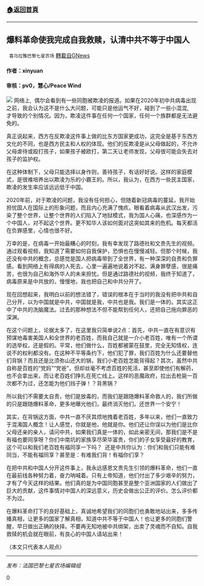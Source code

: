 ###  [:house:返回首頁](https://github.com/ourhimalayas/txt)
---

## 爆料革命使我完成自我救赎，认清中共不等于中国人
` 喜马拉雅巴黎七星农场` [轉載自GNews](https://gnews.org/zh-hans/952677/)

#### 作者：xinyuan

#### 审核：pv0，慧心/Peace Wind
![]()![](https://gnews.org/wp-content/uploads/2021/03/320acd843f13fd5b.jpg)
网络上,  偶尔会看到有一些同胞被欺凌的报道。如果在2020年初中共病毒出现之前，我会认为这不是什么大问题，可能只是他运气不好，碰到了一些小混混,   才导致的个别情况。因为，欺凌这件事在任何一个国家，任何一个族群都是无法避免的。

真正说起来，西方在反欺凌这件事上做的比东方国家更成功，这完全是基于东西方文化的不同，也是西方民主和人权的体现。他们的反欺凌是从父母做起的，不允许父母虐待或殴打孩子，如果孩子被欧打，第二天让老师发现，父母很可能会失去对孩子的监护权。

在这种体制下，父母只能选择以身作则，善待孩子，有话好好说。这样的家庭模式，是很难培养出以欺凌为乐的小霸王的。所以，我认为，在西方一些民主国家，欺凌的发生率应该远远低于中国。

2020年前，对于欺凌的问题，我没有任何担心，但随着新冠病毒的蔓延，我开始担忧国人在国际上的形象问题，而且内心充满了愧疚。眼看着病毒从武汉出发，污染了整个世界，让整个世界的人们陷入了地狱模式，我为国人心痛，也深感作为一个中国人，对不起这个世界。更不知华人该如何面对这突如其来的危机。每天都活在负罪感里，心情也很不好。

万幸的是，在病毒一开始最糟心的时刻，我有幸发现了路德社和文贵先生的视频。通过观看视频，我知道了需要如何自我保护，恐惧也在慢慢减轻。但那个时候，我还没有中共的概念，总感觉是国人把病毒带到了全世界，有一种深深的自责和负罪感。看到网络上有得病的人死去，心里一遍遍地说着对不起，满身罪孽感，很是痛苦，也很为自己和海外华人的未来担忧。但是通过路德社的视频，我终于知道了，病毒原来是中共放的，慢慢地，我也把自己和中共分开了。

现在回想起来，我明白以前的想法错了，错误的根本在于当时的我没有把中共和自己分开，以为中国就是中共，中国就是我，中共也是我。我们是一体的。其实这正中了中共的洗脑魔法。过去的那种想法不但不能帮到任何人，还把自己拖向罪恶的深渊。

在这个问题上，论据太多了，在这里我只简单说2点：首先，中共一直在有意识有预谋地毒害美国人和全世界的老百姓，而我自己就是一介小老百姓，唯有一个所谓的选举权，还是假的。平常，他们做什么，百姓都被蒙在鼓里，完全无知情权，连说不的权利都没有。在这种不平等条约下，他们犯了罪，我们百姓为什么还要替他们背锅？而且还是比须弥山还大的锅，我们小老百姓怎能背得起？其次，虽然中共自称是百姓的“党妈”“党爸”，但却丝毫不考虑百姓的死活，甚至即使他们有解药，也不会拿出来，而让老百姓们挣扎在死亡线上。这样的恶魔政府，拉出去枪毙一百次都不为过，还怎能为他们挡子弹！？背黑锅？

所以我们不需要太自责，他们是放毒的，而我们是跟随爆料革命救人的，我们所做的只是跟随爆料革命，更多地曝光他们，最终消灭他们。还世界一个安宁！

其实，在背锅这方面，中共一直不厌其烦地拽着老百姓，多年以来，他们一直致力于混淆国人概念！让人感觉，你就是他，他就是你。他们还让你误以为他们是比你父母还亲的亲人，请问中共，如果我们真是一体的，如此亲密无间，那我们是不是有福也要同享呀？你们中南坑的家族享尽荣华富贵，你们的子女享受最好的教育，这个可以和我们老百姓有福同享一下吗？  还是中共你认为：你们和我们只能有难同当，不能有福同享？甚至是：有难我们背！有福你们享？

在把中共和中国人分开这件事上，我永远感恩文贵先生引领的爆料革命，他们一直在最前线各种努力着，奋力呐喊着。只有上帝知道，他们付出了多少艰辛的努力，才有了今天这样的结果。他们真的是为中国同胞甚至是整个亚洲国家的人们做出了巨大的贡献，这件事情对中国人的深远意义，历史会做出公正的评价。怎么评价都不为过。

在爆料革命打下的良好基础上，真诚地希望我们的同胞们也勇敢地站出来，多多传播真相，让更多的国家了解真相，知道中共不等于中国人！也让更多的同胞们警醒，早日做出正确的抉择。不要再无知地被中共绑架，出卖了灵魂而不自知。自我救赎的机会就在眼前，有良心的中国人请站出来！

（本文只代表本人观点）

* * *

*发布：法国巴黎七星农场编辑组*

0
